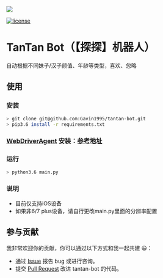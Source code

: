 ![](https://github.com/Gavin1995/tantan-bot/blob/master/recording.gif)

[![license](https://img.shields.io/github/license/Gavin1995/tantan-bot.svg)](https://github.com/Gavin1995/tantan-bot)

# TanTan Bot（【探探】机器人）
自动根据不同妹子/汉子颜值、年龄等类型，喜欢、忽略

## 使用

### 安装
```bash
> git clone git@github.com:Gavin1995/tantan-bot.git
> pip3.6 install -r requirements.txt
```

### [WebDriverAgent](https://github.com/facebook/WebDriverAgent) 安装：[参考地址](https://testerhome.com/topics/7220)

### 运行
```bash
> python3.6 main.py
```

### 说明
- 目前仅支持iOS设备
- 如果非6/7 plus设备，请自行更改main.py里面的分辨率配置

## 参与贡献

我非常欢迎你的贡献，你可以通过以下方式和我一起共建 :smiley:：

- 通过 [Issue](https://github.com/Gavin1995/tantan-bot/issues) 报告 bug 或进行咨询。
- 提交 [Pull Request](https://github.com/Gavin1995/tantan-bot/pulls) 改进 tantan-bot 的代码。

